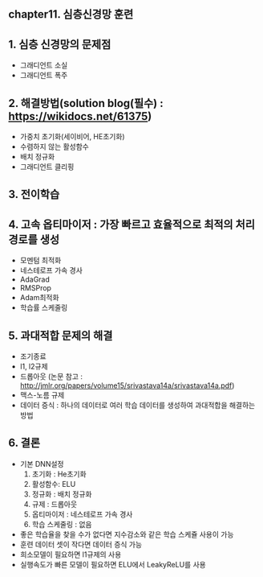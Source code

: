 ## chapter11. 심층신경망 훈련

## 1. 심층 신경망의 문제점
- 그래디언트 소실
- 그래디언트 폭주 
## 2. 해결방법(solution blog(필수) : https://wikidocs.net/61375)
- 가중치 초기화(세이비어, HE초기화)
- 수렴하지 않는 활성함수
- 배치 정규화
- 그래디언트 클리핑
## 3. 전이학습
## 4. 고속 옵티마이저 : 가장 빠르고 효율적으로 최적의 처리 경로를 생성
- 모멘텀 최적화 
- 네스테로프 가속 경사 
- AdaGrad
- RMSProp
- Adam최적화 
- 학습률 스케줄링 
## 5. 과대적합 문제의 해결 
- 조기종료
- l1, l2규제
- 드롭아웃 (논문 참고 : http://jmlr.org/papers/volume15/srivastava14a/srivastava14a.pdf)
- 맥스-노름 규제
- 데이터 증식 : 하나의 데이터로 여러 학습 데이터를 생성하여 과대적합을 해결하는 방법 
## 6. 결론 
- 기본 DNN설정
    1. 초기화 : He초기화 
    2. 활성함수: ELU
    3. 정규화 : 배치 정규화 
    4. 규제 : 드롭아웃
    5. 옵티마이저 : 네스테로프 가속 경사
    6. 학습 스케줄링 : 없음
- 좋은 학습율을 찾을 수가 없다면 지수감소와 같은 학습 스케쥴 사용이 가능
- 훈련 데이터 셋이 작다면 데이터 증식 가능
- 희소모델이 필요하면 l1규제의 사용 
- 실행속도가 빠른 모델이 필요하면 ELU에서 LeakyReLU를 사용 


